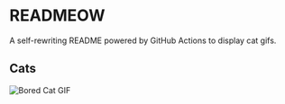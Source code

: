 # READMEOW

A self-rewriting README powered by GitHub Actions to display cat gifs.

## Cats

![Bored Cat GIF](https://media0.giphy.com/media/v1.Y2lkPTlhY2QwMmRhZGloaHFiNmZ2azQ1bmc5dmZ3ZGJ6dWxzZzVoNjJkNzJibHd0dHdkcCZlcD12MV9naWZzX3NlYXJjaCZjdD1n/mlvseq9yvZhba/200.gif)

